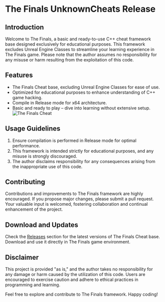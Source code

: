 # The Finals UnknownCheats Release

## Introduction
Welcome to The Finals, a basic and ready-to-use C++ cheat framework base designed exclusively for educational purposes. This framework excludes Unreal Engine Classes to streamline your learning experience in The Finals game. Please note that the author assumes no responsibility for any misuse or harm resulting from the exploitation of this code.

## Features
- The Finals Cheat base, excluding Unreal Engine Classes for ease of use.
- Optimized for educational purposes to enhance understanding of C++ game hacking.
- Compile in Release mode for x64 architecture.
- Basic and ready to play – dive into learning without extensive setup.
![The Finals Cheat](https://i.imgur.com/EwOCb2k.gif)

## Usage Guidelines
1. Ensure compilation is performed in Release mode for optimal performance.
2. This framework is intended strictly for educational purposes, and any misuse is strongly discouraged.
3. The author disclaims responsibility for any consequences arising from the inappropriate use of this code.

## Contributing
Contributions and improvements to The Finals framework are highly encouraged. If you propose major changes, please submit a pull request. Your valuable input is welcomed, fostering collaboration and continual enhancement of the project.

## Download and Updates
Check the [Releases](https://github.com/techpixiedev/the-finals-cheat/releases) section for the latest versions of The Finals Cheat base. Download and use it directly in The Finals game environment.

## Disclaimer
This project is provided "as is," and the author takes no responsibility for any damage or harm caused by the utilization of this code. Users are encouraged to exercise caution and adhere to ethical practices in programming and learning.

Feel free to explore and contribute to The Finals framework. Happy coding!
